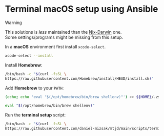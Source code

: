 # Terminal macOS setup using Ansible

> [!WARNING]
> This solutions is _less_ maintained than the [Nix-Darwin](macos-complete-nix.md) one.\
> Some settings/programs might be missing from this setup.

In a **macOS** environment first install `xcode-select`.

```bash
xcode-select --install
```

Install **Homebrew**:

```bash
/bin/bash -c "$(curl -fsSL \
https://raw.githubusercontent.com/Homebrew/install/HEAD/install.sh)"
```

Add **Homebrew** to your `PATH`:

```bash
(echo; echo 'eval "$(/opt/homebrew/bin/brew shellenv)"') >> ${HOME}/.zshenv
```

```bash
eval "$(/opt/homebrew/bin/brew shellenv)"
```

Run the **terminal setup** script:

```bash
/bin/bash -c "$(curl -fsSL \
https://raw.githubusercontent.com/daniel-mizsak/mtjd/main/scripts/terminal-ansible.sh)"
```
